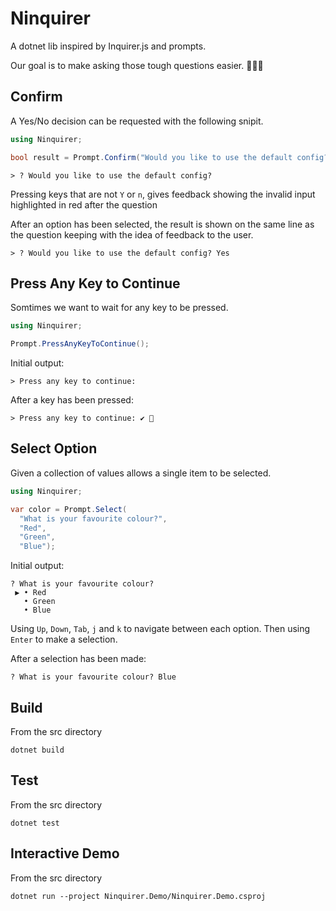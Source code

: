 # Ninquirer
A dotnet lib inspired by Inquirer.js and prompts.

Our goal is to make asking those tough questions easier. 🙋🙋‍♂️

## Confirm
A Yes/No decision can be requested with the following snipit.
```csharp
using Ninquirer;

bool result = Prompt.Confirm("Would you like to use the default config?");
```

```
> ? Would you like to use the default config?  
```

Pressing keys that are not `Y` or `n`, gives feedback showing the invalid input highlighted in red after the question

After an option has been selected, the result is shown on the same line as the question keeping with the idea of feedback to the user.
```
> ? Would you like to use the default config? Yes
```

## Press Any Key to Continue
Somtimes we want to wait for any key to be pressed.

```csharp
using Ninquirer;

Prompt.PressAnyKeyToContinue();
```

Initial output:
```
> Press any key to continue:
```

After a key has been pressed:
```
> Press any key to continue: ✔ 🎉
```

## Select Option
Given a collection of values allows a single item to be selected.

```csharp
using Ninquirer;

var color = Prompt.Select(
  "What is your favourite colour?",
  "Red",
  "Green",
  "Blue");
```

Initial output:
```
? What is your favourite colour?
 ▶ • Red 
   • Green 
   • Blue 
```
Using `Up`, `Down`, `Tab`, `j` and `k` to navigate between each option.
Then using `Enter` to make a selection.

After a selection has been made:
```
? What is your favourite colour? Blue
```

## Build
From the src directory
```
dotnet build
```

## Test
From the src directory
```
dotnet test
```

## Interactive Demo
From the src directory
```
dotnet run --project Ninquirer.Demo/Ninquirer.Demo.csproj
```
